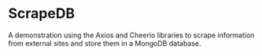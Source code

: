 # ScrapeDB
A demonstration using the Axios and Cheerio libraries to scrape information from external sites and store them in a MongoDB database.

